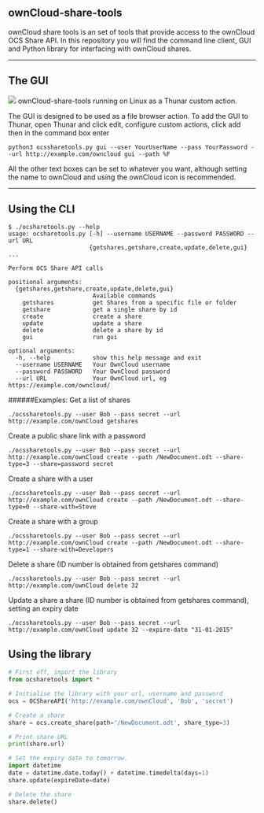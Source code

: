 ## ownCloud-share-tools

ownCloud share tools is an set of tools that provide access to the ownCloud OCS Share API. In this repository you will find the command line client, GUI and Python library for interfacing with ownCloud shares.

***

## The GUI

![](http://i.imgur.com/VQ5vG24.png)
ownCloud-share-tools running on Linux as a Thunar custom action.

The GUI is designed to be used as a file browser action.
To add the GUI to Thunar, open Thunar and click edit, configure custom actions, click add then in the command box enter

`python3 ocssharetools.py gui --user YourUserName --pass YourPassword --url http://example.com/owncloud gui --path %F`

All the other text boxes can be set to whatever you want, although setting the name to ownCloud and using the ownCloud icon is recommended.

***

## Using the CLI
```
$ ./ocsharetools.py --help
usage: ocsharetools.py [-h] --username USERNAME --password PASSWORD --url URL
                       {getshares,getshare,create,update,delete,gui} ...

Perform OCS Share API calls

positional arguments:
  {getshares,getshare,create,update,delete,gui}
                        Available commands
    getshares           get Shares from a specific file or folder
    getshare            get a single share by id
    create              create a share
    update              update a share
    delete              delete a share by id
    gui                 run gui

optional arguments:
  -h, --help            show this help message and exit
  --username USERNAME   Your OwnCloud username
  --password PASSWORD   Your OwnCloud password
  --url URL             Your OwnCloud url, eg https://example.com/owncloud/
  ```

######Examples:
Get a list of shares

```./ocssharetools.py --user Bob --pass secret --url http://example.com/ownCloud getshares```

Create a public share link with a password

```./ocssharetools.py --user Bob --pass secret --url http://example.com/ownCloud create --path /NewDocument.odt --share-type=3 --share=password secret```

Create a share with a user

```./ocssharetools.py --user Bob --pass secret --url http://example.com/ownCloud create --path /NewDocument.odt --share-type=0 --share-with=Steve```

Create a share with a group

```./ocssharetools.py --user Bob --pass secret --url http://example.com/ownCloud create --path /NewDocument.odt --share-type=1 --share-with=Developers```

Delete a share (ID number is obtained from getshares command)

```./ocssharetools.py --user Bob --pass secret --url http://example.com/ownCloud delete 32```

Update a share a share (ID number is obtained from getshares command), setting an expiry date

```./ocssharetools.py --user Bob --pass secret --url http://example.com/ownCloud update 32 --expire-date "31-01-2015"```

## Using the library

```python
# First off, import the library
from ocsharetools import *

# Initialise the library with your url, username and password
ocs = OCShareAPI('http://example.com/ownCloud', 'Bob', 'secret')

# Create a share
share = ocs.create_share(path='/NewDocument.odt', share_type=3)

# Print share URL
print(share.url)

# Set the expiry date to tomorrow.
import datetime
date = datetime.date.today() + datetime.timedelta(days=1)
share.update(expireDate=date)

# Delete the share
share.delete()
